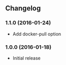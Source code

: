 ## Changelog

### 1.1.0 (2016-01-24)

* Add docker-pull option

### 1.0.0 (2016-01-18)

* Initial release